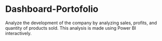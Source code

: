 # Dashboard-Portofolio
Analyze the development of the company by analyzing sales, profits, and quantity of products sold. This analysis is made using Power BI interactively.
